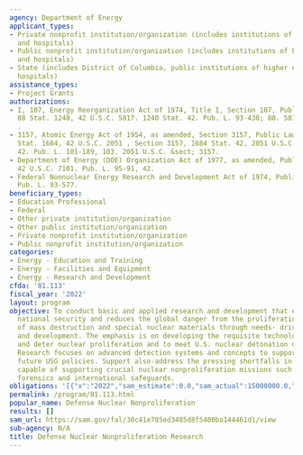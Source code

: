 ```yaml
---
agency: Department of Energy
applicant_types:
- Private nonprofit institution/organization (includes institutions of higher education
  and hospitals)
- Public nonprofit institution/organization (includes institutions of higher education
  and hospitals)
- State (includes District of Columbia, public institutions of higher education and
  hospitals)
assistance_types:
- Project Grants
authorizations:
- I, 107, Energy Reorganization Act of 1974, Title I, Section 107, Public Law 93-438;
  88 Stat. 1240, 42 U.S.C. 5817. 1240 Stat. 42. Pub. L. 93-438; 88. 5817 U.S.C. &sect;
  .
- 3157, Atomic Energy Act of 1954, as amended, Section 3157, Public Law 101-189, 103
  Stat. 1684, 42 U.S.C. 2051 , Section 3157, 1684 Stat. 42, 2051 U.S.C. 1684 Stat.
  42. Pub. L. 101-189, 103. 2051 U.S.C. &sect; 3157.
- Department of Energy (DOE) Organization Act of 1977, as amended, Public Law 95-91,
  42 U.S.C. 7101. Pub. L. 95-91, 42.
- Federal Nonnuclear Energy Research and Development Act of 1974, Public Law 93-577.
  Pub. L. 93-577.
beneficiary_types:
- Education Professional
- Federal
- Other private institution/organization
- Other public institution/organization
- Private nonprofit institution/organization
- Public nonprofit institution/organization
categories:
- Energy - Education and Training
- Energy - Facilities and Equipment
- Energy - Research and Development
cfda: '81.113'
fiscal_year: '2022'
layout: program
objective: To conduct basic and applied research and development that enhances U.S.
  national security and reduces the global danger from the proliferation of weapons
  of mass destruction and special nuclear materials through needs- driven research
  and development. The emphasis is on developing the requisite technologies to detect
  and deter nuclear proliferation and to meet U.S. nuclear detonation detection goals.
  Research focuses on advanced detection systems and concepts to support current and
  future USG policies. Support also-address the pressing shortfalls in trained professionals
  capable of supporting crucial nuclear nonproliferation missions such as nuclear
  forensics and international safeguards.
obligations: '[{"x":"2022","sam_estimate":0.0,"sam_actual":15000000.0,"usa_spending_actual":2674152.11},{"x":"2023","sam_estimate":25000000.0,"sam_actual":0.0,"usa_spending_actual":1516900.96},{"x":"2024","sam_estimate":20000000.0,"sam_actual":0.0,"usa_spending_actual":0.0}]'
permalink: /program/81.113.html
popular_name: Defense Nuclear Nonproliferation
results: []
sam_url: https://sam.gov/fal/30c41e785ed3485d8f5400ba144461d1/view
sub-agency: N/A
title: Defense Nuclear Nonproliferation Research
---
```

